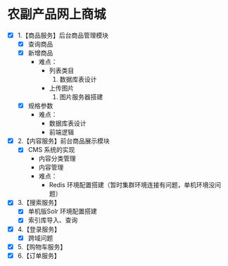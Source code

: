 # 农副产品网上商城
- [x] 1.【商品服务】后台商品管理模块
  - [x] 查询商品
  - [x] 新增商品
    * 难点：  
      * 列表类目  
        1. 数据库表设计  
      * 上传图片
        1. 图片服务器搭建
  - [x] 规格参数
      * 难点：
        * 数据库表设计
        * 前端逻辑
- [x] 2.【内容服务】前台商品展示模块
  - [x] CMS 系统的实现
    - 内容分类管理
    - 内容管理
    - 难点：
      - Redis 环境配置搭建（暂时集群环境连接有问题，单机环境没问题）
- [x] 3.【搜索服务】
  - [x] 单机版Solr 环境配置搭建
  - [x] 索引库导入、查询
- [x] 4.【登录服务】
  - [x] 跨域问题
- [x] 5.【购物车服务】
- [x] 6.【订单服务】